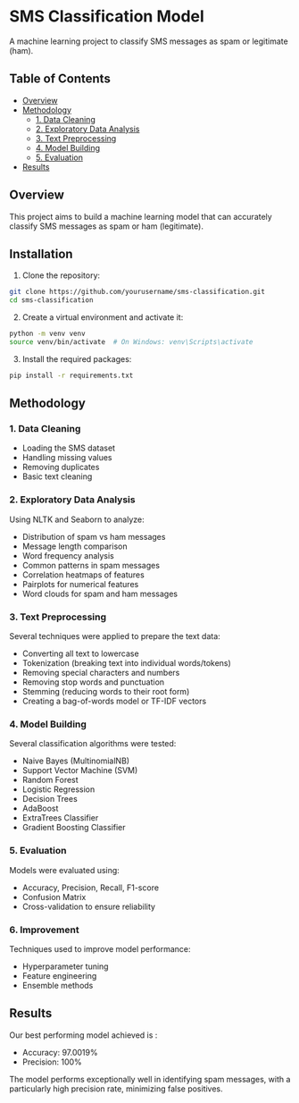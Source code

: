 # SMS Classification Model

A machine learning project to classify SMS messages as spam or legitimate (ham).

## Table of Contents

* [Overview](https://claude.ai/chat/4e473a60-96cc-444b-92a5-0b9e77d656ee#overview)
* [Methodology](https://claude.ai/chat/4e473a60-96cc-444b-92a5-0b9e77d656ee#methodology)
  * [1. Data Cleaning](https://claude.ai/chat/4e473a60-96cc-444b-92a5-0b9e77d656ee#1-data-cleaning)
  * [2. Exploratory Data Analysis](https://claude.ai/chat/4e473a60-96cc-444b-92a5-0b9e77d656ee#2-exploratory-data-analysis)
  * [3. Text Preprocessing](https://claude.ai/chat/4e473a60-96cc-444b-92a5-0b9e77d656ee#3-text-preprocessing)
  * [4. Model Building](https://claude.ai/chat/4e473a60-96cc-444b-92a5-0b9e77d656ee#4-model-building)
  * [5. Evaluation](https://claude.ai/chat/4e473a60-96cc-444b-92a5-0b9e77d656ee#5-evaluation)
* [Results](https://claude.ai/chat/4e473a60-96cc-444b-92a5-0b9e77d656ee#results)

## Overview

This project aims to build a machine learning model that can accurately classify SMS messages as spam or ham (legitimate). 


## Installation

1. Clone the repository:

```bash
git clone https://github.com/yourusername/sms-classification.git
cd sms-classification
```

2. Create a virtual environment and activate it:

```bash
python -m venv venv
source venv/bin/activate  # On Windows: venv\Scripts\activate
```

3. Install the required packages:

```bash
pip install -r requirements.txt
```

## Methodology

### 1. Data Cleaning

* Loading the SMS dataset
* Handling missing values
* Removing duplicates
* Basic text cleaning

### 2. Exploratory Data Analysis

Using NLTK and Seaborn to analyze:

* Distribution of spam vs ham messages
* Message length comparison
* Word frequency analysis
* Common patterns in spam messages
* Correlation heatmaps of features
* Pairplots for numerical features
* Word clouds for spam and ham messages

### 3. Text Preprocessing

Several techniques were applied to prepare the text data:

* Converting all text to lowercase
* Tokenization (breaking text into individual words/tokens)
* Removing special characters and numbers
* Removing stop words and punctuation
* Stemming (reducing words to their root form)
* Creating a bag-of-words model or TF-IDF vectors

### 4. Model Building

Several classification algorithms were tested:

* Naive Bayes (MultinomialNB)
* Support Vector Machine (SVM)
* Random Forest
* Logistic Regression
* Decision Trees
* AdaBoost
* ExtraTrees Classifier
* Gradient Boosting Classifier

### 5. Evaluation

Models were evaluated using:

* Accuracy, Precision, Recall, F1-score
* Confusion Matrix
* Cross-validation to ensure reliability

### 6. Improvement

Techniques used to improve model performance:

* Hyperparameter tuning
* Feature engineering
* Ensemble methods

## Results

Our best performing model achieved is :

* Accuracy: 97.0019%
* Precision: 100%

The model performs exceptionally well in identifying spam messages, with a particularly high precision rate, minimizing false positives.
